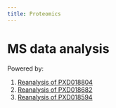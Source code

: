 ```yaml
---
title: Proteomics
---
```


# MS data analysis


<p class="shieldlist">
Powered by:
<FlatShield label="usegalaxy" message="eu" href="https://usegalaxy.eu"/>
<FlatShield label="usegalaxy" message="fr" href="https://usegalaxy.fr"/>
</p>


  1. [Reanalysis of PXD018804](PXD018804)
  2. [Reanalysis of PXD018682](PXD018682)
  3. [Reanalysis of PXD018594](PXD018594)

